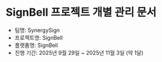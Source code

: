 # SignBell 프로젝트 개별 관리 문서
- 팀명: SynergySign
- 프로젝트명: SignBell
- 플랫폼명: SignBell
- 진행 기간: 2025년 9월 29일 ~ 2025년 11월 3일 (약 1달)
